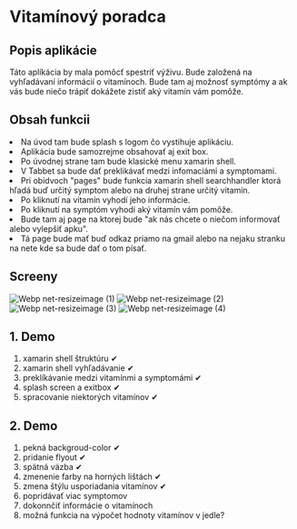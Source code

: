 # Vitamínový poradca

## Popis aplikácie 
Táto aplíkácia by mala pomôcť spestriť výživu. 
Bude založená na vyhľadávaní informácií o vitamínoch. 
Bude tam aj možnosť symptómy a ak vás bude niečo trápiť dokážete zistiť aký vitamín vám pomôže.

## Obsah funkcii
<li>Na úvod tam bude splash s logom čo vystihuje aplikáciu.</li> 
<li>Aplikácia bude samozrejme obsahovať aj exit box. </li> 
<li>Po úvodnej strane tam bude klasické menu xamarin shell.</li>  
<li>V Tabbet sa bude dať preklikávať medzi infomaciámi a symptomami.</li>  
<li>Pri obidvoch "pages" bude funkcia xamarin shell searchhandler ktorá hľadá buď určitý symptom alebo na druhej strane určitý vitamín.</li>  
<li>Po kliknutí na vitamín vyhodí jeho informácie.</li>  
<li>Po kliknutí na symptóm vyhodí aký vitamín vám pomôže.</li>  
<li>Bude tam aj page na ktorej bude "ak nás chcete o niečom informovať alebo vylepšiť apku".</li> 
<li>Tá page bude mať  buď odkaz priamo na gmail alebo na nejaku stranku na nete kde sa bude dať o tom písať.</li> 

## Screeny
![Webp net-resizeimage (1)](https://user-images.githubusercontent.com/71751917/115186313-c352c780-a0e1-11eb-8f10-0b0bed19d171.png)
![Webp net-resizeimage (2)](https://user-images.githubusercontent.com/71751917/115186317-c483f480-a0e1-11eb-89ad-1db567ff2f3d.png)
![Webp net-resizeimage (3)](https://user-images.githubusercontent.com/71751917/115186321-c5b52180-a0e1-11eb-81d7-d4979b8b4fdb.png)
![Webp net-resizeimage (4)](https://user-images.githubusercontent.com/71751917/115186328-c77ee500-a0e1-11eb-89c7-273bc0822af5.png)



## 1. Demo 

<ol type= "1">
<li> xamarin shell štruktúru ✔</li>
<li> xamarin shell vyhľadávanie ✔</li> 
<li> preklíkávanie medzi vitamínmi a symptomámi ✔</li>
<li> splash screen a exitbox ✔</li>
<li> spracovanie niektorých vitamínov ✔</li>
</ol>

## 2. Demo 

<ol type= "1">
<li> pekná backgroud-color ✔</li>
<li> pridanie flyout ✔</li> 
<li> spätná väzba ✔</li>
<li> zmenenie farby na horných lištách ✔</li>
<li> zmena štýlu usporiadania vitamínov ✔</li>
<li> popridávať viac symptomov </li>
<li> dokonnčiť informácie o vitamínoch </li> 
<li> možná funkcia na výpočet hodnoty vitamínov v jedle? </li>
</ol>
